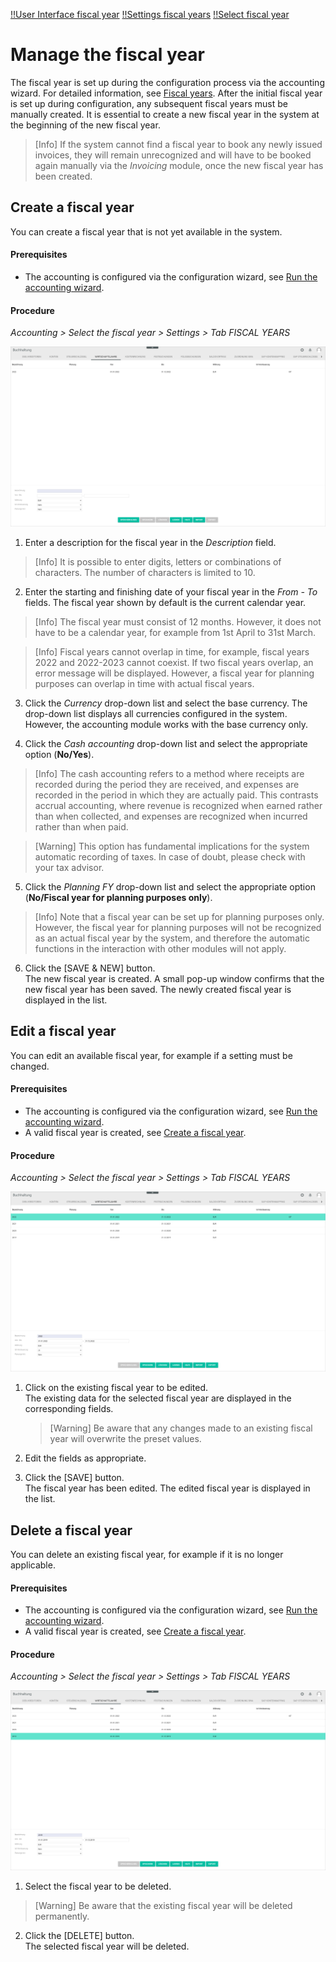 [!!User Interface fiscal year](../UserInterface/00a_FiscalYear.md)
[!!Settings fiscal years](../UserInterface/02d_FiscalYears.md)
[!!Select fiscal year](../Operation/01_SelectFiscalYear.md)

# Manage the fiscal year

The fiscal year is set up during the configuration process via the accounting wizard. For detailed information, see [Fiscal years](./01_RunAccountingWizard.md#fiscal-years). After the initial fiscal year is set up during configuration, any subsequent fiscal years must be manually created. It is essential to create a new fiscal year in the system at the beginning of the new fiscal year.

> [Info] If the system cannot find a fiscal year to book any newly issued invoices, they will remain unrecognized and will have to be booked again manually via the *Invoicing* module, once the new fiscal year has been created.  

## Create a fiscal year

You can create a fiscal year that is not yet available in the system.

#### Prerequisites

- The accounting is configured via the configuration wizard, see [Run the accounting wizard](./01_RunAccountingWizard.md).

#### Procedure

*Accounting > Select the fiscal year > Settings > Tab FISCAL YEARS*

![Create a fiscal year](../../Assets/Screenshots/RetailSuiteAccounting/Settings/FiscalYears/CreateFiscalYear.png "[Create a fiscal year]")

1. Enter a description for the fiscal year in the *Description* field.

 > [Info] It is possible to enter digits, letters or combinations of characters. The number of characters is limited to 10.

2.  Enter the starting and finishing date of your fiscal year in the *From - To* fields. The fiscal year shown by default is the current calendar year.

  > [Info] The fiscal year must consist of 12 months. However, it does not have to be a calendar year, for example from 1st April to 31st March.

  > [Info] Fiscal years cannot overlap in time, for example, fiscal years 2022 and 2022-2023 cannot coexist. If two fiscal years overlap, an error message will be displayed. However, a fiscal year for planning purposes can overlap in time with actual fiscal years.

3. Click the *Currency* drop-down list and select the base currency. The drop-down list displays all currencies configured in the system. However, the accounting module works with the base currency only.

4. Click the *Cash accounting* drop-down list and select the appropriate option (**No/Yes**).

  > [Info] The cash accounting refers to a method where receipts are recorded during the period they are received, and expenses are recorded in the period in which they are actually paid. This contrasts accrual accounting, where revenue is recognized when earned rather than when collected, and expenses are recognized when incurred rather than when paid.

  > [Warning] This option has fundamental implications for the system automatic recording of taxes. In case of doubt, please check with your tax advisor.

5. Click the *Planning FY* drop-down list and select the appropriate option (**No/Fiscal year for planning purposes only**).   

  > [Info] Note that a fiscal year can be set up for planning purposes only. However, the fiscal year for planning purposes will not be recognized as an actual fiscal year by the system, and therefore the automatic functions in the interaction with other modules will not apply.

6. Click the [SAVE & NEW] button.  
The new fiscal year is created. A small pop-up window confirms that the new fiscal year has been saved. The newly created fiscal year is displayed in the list.


## Edit a fiscal year

You can edit an available fiscal year, for example if a setting must be changed.

#### Prerequisites

- The accounting is configured via the configuration wizard, see [Run the accounting wizard](./01_RunAccountingWizard.md).
- A valid fiscal year is created, see [Create a fiscal year](#create-a-fiscal-year).

#### Procedure

*Accounting > Select the fiscal year > Settings > Tab FISCAL YEARS*

![Edit a fiscal year](../../Assets/Screenshots/RetailSuiteAccounting/Settings/FiscalYears/EditFiscalYear.png "[Edit a fiscal year]")

1. Click on the existing fiscal year to be edited.   
The existing data for the selected fiscal year are displayed in the corresponding fields.

    > [Warning] Be aware that any changes made to an existing fiscal year will overwrite the preset values.

2. Edit the fields as appropriate.

3. Click the [SAVE] button.   
The fiscal year has been edited. The edited fiscal year is displayed in the list.


## Delete a fiscal year

You can delete an existing fiscal year, for example if it is no longer applicable.

#### Prerequisites

- The accounting is configured via the configuration wizard, see [Run the accounting wizard](./01_RunAccountingWizard.md).
- A valid fiscal year is created, see [Create a fiscal year](#create-a-fiscal-year).

#### Procedure

*Accounting > Select the fiscal year > Settings > Tab FISCAL YEARS*

![Delete a fiscal year](../../Assets/Screenshots/RetailSuiteAccounting/Settings/FiscalYears/DeleteFiscalYear.png "[Delete a fiscal year]")

1. Select the fiscal year to be deleted.
  > [Warning] Be aware that the existing fiscal year will be deleted permanently.

2. Click the [DELETE] button.  
The selected fiscal year will be deleted.
